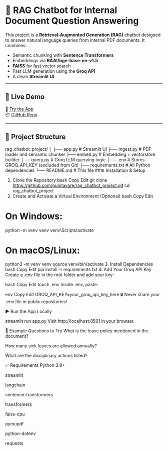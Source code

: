 # 📄 RAG Chatbot for Internal Document Question Answering

This project is a **Retrieval-Augmented Generation (RAG)** chatbot designed to answer natural language queries from internal PDF documents. It combines:

- Semantic chunking with **Sentence Transformers**
- Embeddings via **BAAI/bge-base-en-v1.5**
- **FAISS** for fast vector search
- Fast LLM generation using the **Groq API**
- A clean **Streamlit UI**

---

## 🚀 Live Demo

🔗 [Try the App](https://ragchatbotprojectgit-xx4jrh9dcpqunyrrprrkx8.streamlit.app/)  
📦 [GitHub Repo](https://github.com/punitayare/rag_chatbot_project.git)

---

## 📂 Project Structure


rag_chatbot_project/
│
├── app.py                  # Streamlit UI
├── ingest.py               # PDF loader and semantic chunker
├── embed.py                # Embedding + vectorstore builder
├── query.py                # Groq LLM querying logic
├── .env                    # Stores GROQ_API_KEY (excluded from Git)
├── requirements.txt        # All Python dependencies
└── README.md               # This file
##⚙️ Installation & Setup
1. Clone the Repository
bash
Copy
Edit
git clone https://github.com/punitayare/rag_chatbot_project.git
cd rag_chatbot_project
2. Create and Activate a Virtual Environment (Optional)
bash
Copy
Edit
# On Windows:
python -m venv venv
venv\Scripts\activate

# On macOS/Linux:
python3 -m venv venv
source venv/bin/activate
3. Install Dependencies
bash
Copy
Edit
pip install -r requirements.txt
4. Add Your Groq API Key
Create a .env file in the root folder and add your key:

bash
Copy
Edit
touch .env
Inside .env, paste:

env
Copy
Edit
GROQ_API_KEY=your_groq_api_key_here
🔒 Never share your .env file in public repositories!

▶️ Run the App Locally

streamlit run app.py
Visit http://localhost:8501 in your browser.

💬 Example Questions to Try
What is the leave policy mentioned in the document?

How many sick leaves are allowed annually?

What are the disciplinary actions listed?

✅ Requirements
Python 3.9+

streamlit

langchain

sentence-transformers

transformers

faiss-cpu

pymupdf

python-dotenv

requests

